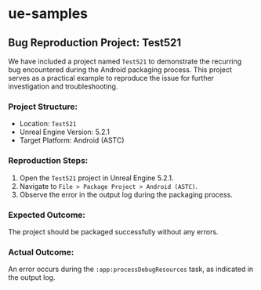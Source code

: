 # ue-samples

## Bug Reproduction Project: Test521

We have included a project named `Test521` to demonstrate the recurring bug encountered during the Android packaging process. This project serves as a practical example to reproduce the issue for further investigation and troubleshooting.

### Project Structure:
- Location: `Test521`
- Unreal Engine Version: 5.2.1
- Target Platform: Android (ASTC)

### Reproduction Steps:
1. Open the `Test521` project in Unreal Engine 5.2.1.
2. Navigate to `File > Package Project > Android (ASTC)`.
3. Observe the error in the output log during the packaging process.

### Expected Outcome:
The project should be packaged successfully without any errors.

### Actual Outcome:
An error occurs during the `:app:processDebugResources` task, as indicated in the output log.
